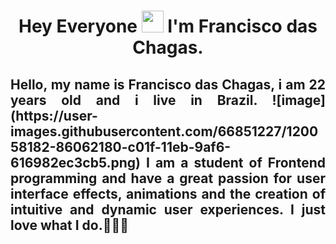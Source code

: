 <h1 align="center"> Hey Everyone <img src="https://raw.githubusercontent.com/kaueMarques/kaueMarques/master/hi.gif" width="35px"> I'm Francisco das Chagas.</h1>

<h2 align = "justify"> Hello, my name is Francisco das Chagas, i am 22 years old and i live in Brazil. ![image](https://user-images.githubusercontent.com/66851227/120058182-86062180-c01f-11eb-9af6-616982ec3cb5.png)
  I am a student of Frontend programming and have a great passion for user interface effects, animations and the creation of intuitive and dynamic user experiences. I just love what I do.💙💙💙 </h2>


